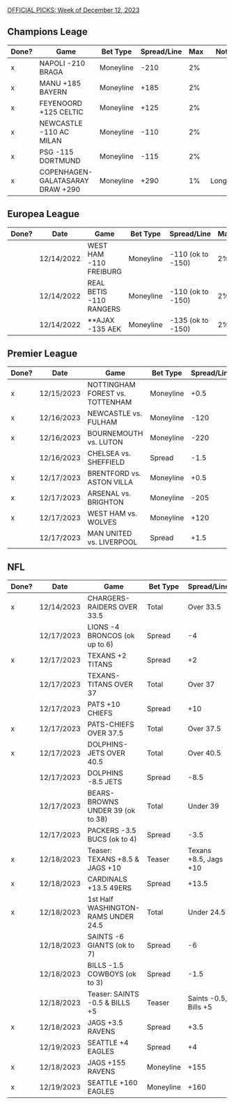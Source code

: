 [OFFICIAL PICKS: Week of December 12, 2023](https://locals.com/feed/24414/sportspicks/4985441/official-picks-week-of-december-12-2023)

## Champions Leage

| Done? | Game                             | Bet Type  | Spread/Line | Max | Notes    |
| ----- | -------------------------------- | --------- | ----------- | --- | -------- |
| x     | NAPOLI -210 BRAGA                | Moneyline | -210        | 2%  |          |
| x     | MANU +185 BAYERN                 | Moneyline | +185        | 2%  |          |
| x     | FEYENOORD +125 CELTIC            | Moneyline | +125        | 2%  |          |
| x     | NEWCASTLE -110 AC MILAN          | Moneyline | -110        | 2%  |          |
| x     | PSG -115 DORTMUND                | Moneyline | -115        | 2%  |          |
| x     | COPENHAGEN-GALATASARAY DRAW +290 | Moneyline | +290        | 1%  | Longshot |

## Europea League

| Done? | Date       | Game                    | Bet Type  | Spread/Line       | Max | Notes |
| ----- | ---------- | ----------------------- | --------- | ----------------- | --- | ----- |
|       | 12/14/2022 | WEST HAM -110 FREIBURG  | Moneyline | -110 (ok to -150) | 2%  |       |
|       | 12/14/2022 | REAL BETIS -110 RANGERS | Moneyline | -110 (ok to -150) | 2%  |       |
|       | 12/14/2022 | **AJAX -135 AEK         | Moneyline | -135 (ok to -150) | 2%  |       |

## Premier League

| Done? | Date       | Game                            | Bet Type  | Spread/Line | Max | Notes |
| ----- | ---------- | ------------------------------- | --------- | ----------- | --- | ----- |
| x     | 12/15/2023 | NOTTINGHAM FOREST vs. TOTTENHAM | Moneyline | +0.5        | 2%  |       |
| x     | 12/16/2023 | NEWCASTLE vs. FULHAM            | Moneyline | -120        | 2%  |       |
| x     | 12/16/2023 | BOURNEMOUTH vs. LUTON           | Moneyline | -220        | 2%  |       |
|       | 12/16/2023 | CHELSEA vs. SHEFFIELD           | Spread    | -1.5        | 2%  |       |
| x     | 12/17/2023 | BRENTFORD vs. ASTON VILLA       | Moneyline | +0.5        | 2%  |       |
| x     | 12/17/2023 | ARSENAL vs. BRIGHTON            | Moneyline | -205        | 2%  |       |
| x     | 12/17/2023 | WEST HAM vs. WOLVES             | Moneyline | +120        | 2%  |       |
|       | 12/17/2023 | MAN UNITED vs. LIVERPOOL        | Spread    | +1.5        | 2%  |       |

## NFL

| Done? | Date       | Game                                | Bet Type  | Spread/Line           | Max | Notes      |
| ----- | ---------- | ----------------------------------- | --------- | --------------------- | --- | ---------- |
| x     | 12/14/2023 | CHARGERS-RAIDERS OVER 33.5          | Total     | Over 33.5             | 2%  |            |
|       | 12/17/2023 | LIONS -4 BRONCOS (ok up to 6)       | Spread    | -4                    | 2%  | ok up to 6 |
| x     | 12/17/2023 | TEXANS +2 TITANS                    | Spread    | +2                    | 2%  |            |
|       | 12/17/2023 | TEXANS-TITANS OVER 37               | Total     | Over 37               | 2%  |            |
|       | 12/17/2023 | PATS +10 CHIEFS                     | Spread    | +10                   | 2%  |            |
| x     | 12/17/2023 | PATS-CHIEFS OVER 37.5               | Total     | Over 37.5             | 2%  |            |
| x     | 12/17/2023 | DOLPHINS-JETS OVER 40.5             | Total     | Over 40.5             | 2%  |            |
|       | 12/17/2023 | DOLPHINS -8.5 JETS                  | Spread    | -8.5                  | 2%  |            |
|       | 12/17/2023 | BEARS-BROWNS UNDER 39 (ok to 38)    | Total     | Under 39              | 2%  | ok to 38   |
|       | 12/17/2023 | PACKERS -3.5 BUCS (ok to 4)         | Spread    | -3.5                  | 2%  | ok to 4    |
| x     | 12/18/2023 | Teaser: TEXANS +8.5 & JAGS +10      | Teaser    | Texans +8.5, Jags +10 | 2%  |            |
| x     | 12/18/2023 | CARDINALS +13.5 49ERS               | Spread    | +13.5                 | 2%  |            |
| x     | 12/18/2023 | 1st Half WASHINGTON-RAMS UNDER 24.5 | Total     | Under 24.5            | 2%  |            |
|       | 12/18/2023 | SAINTS -6 GIANTS (ok to 7)          | Spread    | -6                    | 2%  | ok to 7    |
|       | 12/18/2023 | BILLS -1.5 COWBOYS (ok to 3)        | Spread    | -1.5                  | 2%  | ok to 3    |
|       | 12/18/2023 | Teaser: SAINTS -0.5 & BILLS +5      | Teaser    | Saints -0.5, Bills +5 | 2%  |            |
| x     | 12/18/2023 | JAGS +3.5 RAVENS                    | Spread    | +3.5                  | 2%  |            |
|       | 12/19/2023 | SEATTLE +4 EAGLES                   | Spread    | +4                    | 2%  |            |
| x     | 12/18/2023 | JAGS +155 RAVENS                    | Moneyline | +155                  | 1%  |            |
| x     | 12/19/2023 | SEATTLE +160 EAGLES                 | Moneyline | +160                  | 1%  |            |